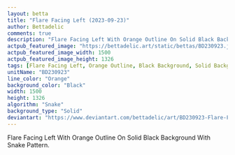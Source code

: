 ```yaml
---
layout: betta
title: "Flare Facing Left (2023-09-23)"
author: Bettadelic
comments: true
description: "Flare Facing Left With Orange Outline On Solid Black Background With Snake Pattern."
actpub_featured_image: "https://bettadelic.art/static/bettas/BD230923.jpg"
actpub_featured_image_width: 1500
actpub_featured_image_height: 1326
tags: [Flare Facing Left, Orange Outline, Black Background, Solid Background Pattern, Snake Pattern, September 2023]
unitName: "BD230923"
line_color: "Orange"
background_color: "Black"
width: 1500
height: 1326
algorithm: "Snake"
background_type: "Solid"
deviantart: "https://www.deviantart.com/bettadelic/art/BD230923-Flare-Facing-Left-2023-09-23-984219454"
---
```


Flare Facing Left With Orange Outline On Solid Black Background With Snake Pattern.
